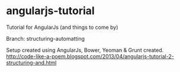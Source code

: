 angularjs-tutorial
==================

Tutorial for AngularJs (and things to come by)


Branch: structuring-automatting 

Setup created using AngularJs, Bower, Yeoman & Grunt created.
http://code-like-a-poem.blogspot.com/2013/04/angularjs-tutorial-2-structuring-and.html


